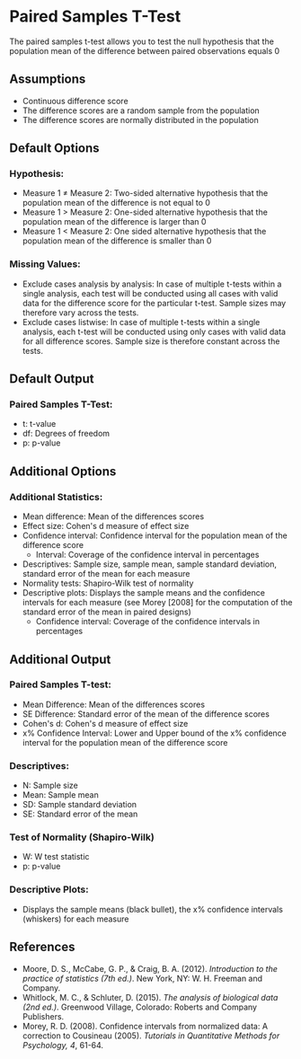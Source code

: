 Paired Samples T-Test
==========================

The paired samples t-test allows you to test the null hypothesis that the population mean of the difference between paired observations equals 0

Assumptions
-----------
- Continuous difference score
- The difference scores are a random sample from the population
- The difference scores are normally distributed in the population

Default Options
-------
### Hypothesis:
- Measure 1 &ne; Measure 2: Two-sided alternative hypothesis that the population mean of the difference is not equal to 0
- Measure 1 &gt; Measure 2: One-sided alternative hypothesis that the population mean of the difference is larger than 0
- Measure 1 &lt; Measure 2: One sided alternative hypothesis that the population mean of the difference is smaller than 0

### Missing Values:
 - Exclude cases analysis by analysis: In case of multiple t-tests within a single analysis, each test will be conducted using all cases with valid data for the difference score for the
  particular t-test. Sample sizes may therefore vary across the tests.
 - Exclude cases listwise: In case of multiple t-tests within a single analysis, each t-test will be conducted using only cases with valid data for all difference scores. 
 Sample size is therefore constant across the tests. 
 
Default Output
-------

### Paired Samples T-Test:
- t: t-value
- df: Degrees of freedom
- p: p-value

Additional Options
-------
### Additional Statistics:
- Mean difference: Mean of the differences scores
- Effect size: Cohen's d measure of effect size
- Confidence interval: Confidence interval for the population mean of the difference score
  - Interval: Coverage of the confidence interval in percentages
- Descriptives: Sample size, sample mean, sample standard deviation, standard error of the mean for each measure
- Normality tests: Shapiro-Wilk test of normality
- Descriptive plots: Displays the sample means and the confidence intervals for each measure (see Morey [2008] for the computation of the standard error of the mean in paired designs)
  - Confidence interval: Coverage of the confidence intervals in percentages
  
Additional Output
-------

### Paired Samples T-test:
- Mean Difference: Mean of the differences scores
- SE Difference: Standard error of the mean of the difference scores
- Cohen's d: Cohen's d measure of effect size
- x% Confidence Interval: Lower and Upper bound of the x% confidence interval for the population mean of the difference score

### Descriptives:
- N: Sample size
- Mean: Sample mean
- SD: Sample standard deviation
- SE: Standard error of the mean

### Test of Normality (Shapiro-Wilk)
- W: W test statistic
- p: p-value

### Descriptive Plots: 
- Displays the sample means (black bullet), the x% confidence intervals (whiskers) for each measure


References
-------
- Moore, D. S., McCabe, G. P., & Craig, B. A. (2012). *Introduction to the practice of statistics (7th ed.)*. New York, NY: W. H. Freeman and Company.
- Whitlock, M. C., & Schluter, D. (2015). *The analysis of biological data (2nd ed.)*. Greenwood Village, Colorado: Roberts and Company Publishers.
- Morey, R. D. (2008). Confidence intervals from normalized data: A correction to Cousineau (2005). *Tutorials in Quantitative Methods for Psychology, 4*, 61-64.